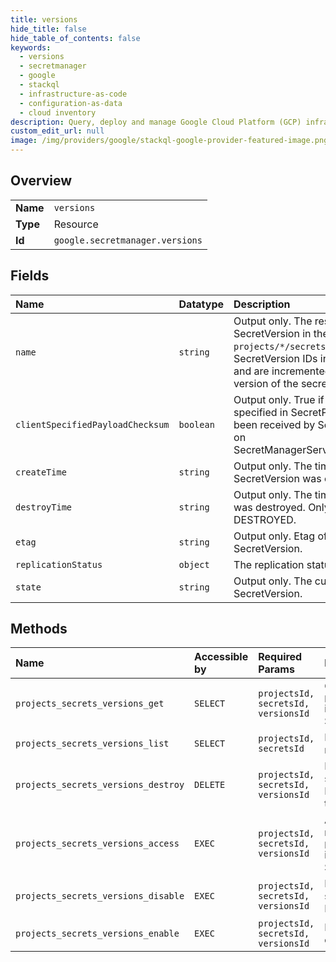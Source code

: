 ```yaml
---
title: versions
hide_title: false
hide_table_of_contents: false
keywords:
  - versions
  - secretmanager
  - google    
  - stackql
  - infrastructure-as-code
  - configuration-as-data
  - cloud inventory
description: Query, deploy and manage Google Cloud Platform (GCP) infrastructure and resources using SQL
custom_edit_url: null
image: /img/providers/google/stackql-google-provider-featured-image.png
---
```

  
    

## Overview
<table><tbody>
<tr><td><b>Name</b></td><td><code>versions</code></td></tr>
<tr><td><b>Type</b></td><td>Resource</td></tr>
<tr><td><b>Id</b></td><td><code>google.secretmanager.versions</code></td></tr>
</tbody></table>

## Fields
| Name | Datatype | Description |
|:-----|:---------|:------------|
| `name` | `string` | Output only. The resource name of the SecretVersion in the format `projects/*/secrets/*/versions/*`. SecretVersion IDs in a Secret start at 1 and are incremented for each subsequent version of the secret. |
| `clientSpecifiedPayloadChecksum` | `boolean` | Output only. True if payload checksum specified in SecretPayload object has been received by SecretManagerService on SecretManagerService.AddSecretVersion. |
| `createTime` | `string` | Output only. The time at which the SecretVersion was created. |
| `destroyTime` | `string` | Output only. The time this SecretVersion was destroyed. Only present if state is DESTROYED. |
| `etag` | `string` | Output only. Etag of the currently stored SecretVersion. |
| `replicationStatus` | `object` | The replication status of a SecretVersion. |
| `state` | `string` | Output only. The current state of the SecretVersion. |
## Methods
| Name | Accessible by | Required Params | Description |
|:-----|:--------------|:----------------|:------------|
| `projects_secrets_versions_get` | `SELECT` | `projectsId, secretsId, versionsId` | Gets metadata for a SecretVersion. `projects/*/secrets/*/versions/latest` is an alias to the most recently created SecretVersion. |
| `projects_secrets_versions_list` | `SELECT` | `projectsId, secretsId` | Lists SecretVersions. This call does not return secret data. |
| `projects_secrets_versions_destroy` | `DELETE` | `projectsId, secretsId, versionsId` | Destroys a SecretVersion. Sets the state of the SecretVersion to DESTROYED and irrevocably destroys the secret data. |
| `projects_secrets_versions_access` | `EXEC` | `projectsId, secretsId, versionsId` | Accesses a SecretVersion. This call returns the secret data. `projects/*/secrets/*/versions/latest` is an alias to the most recently created SecretVersion. |
| `projects_secrets_versions_disable` | `EXEC` | `projectsId, secretsId, versionsId` | Disables a SecretVersion. Sets the state of the SecretVersion to DISABLED. |
| `projects_secrets_versions_enable` | `EXEC` | `projectsId, secretsId, versionsId` | Enables a SecretVersion. Sets the state of the SecretVersion to ENABLED. |
